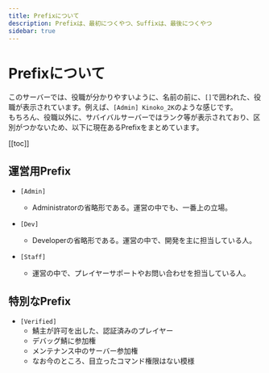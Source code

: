 ```yaml
---
title: Prefixについて
description: Prefixは、最初につくやつ、Suffixは、最後につくやつ
sidebar: true
---
```

# Prefixについて
このサーバーでは、役職が分かりやすいように、名前の前に、`[]`で囲われた、役職が表示されています。例えば、`[Admin] Kinoko_2K`のような感じです。<br>
もちろん、役職以外に、サバイバルサーバーではランク等が表示されており、区別がつかないため、以下に現在あるPrefixをまとめています。

[[toc]]

## 運営用Prefix
* `[Admin]`
  * Administratorの省略形である。運営の中でも、一番上の立場。

* `[Dev]`
  * Developerの省略形である。運営の中で、開発を主に担当している人。

* `[Staff]`
  * 運営の中で、プレイヤーサポートやお問い合わせを担当している人。

## 特別なPrefix
* `[Verified]`
  * 鯖主が許可を出した、認証済みのプレイヤー
  * デバッグ鯖に参加権
  * メンテナンス中のサーバー参加権
  * なお今のところ、目立ったコマンド権限はない模様

